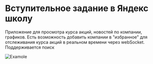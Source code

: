 # Вступительное задание в Яндекс школу

Приложение для просмотра курса акций, новостей по компании, графиков. Есть возможность добавить компании в "избранное" для отслеживания курса акций в реальном времени через webSocket. Поддерживается поиск

![Examole](https://user-images.githubusercontent.com/43097979/153287192-109c891d-601c-4824-a09b-48f5ea983834.gif)
